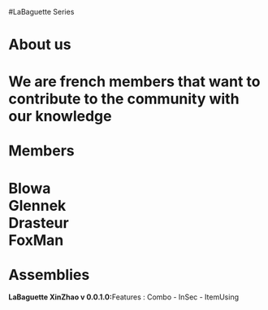 #LaBaguette Series

About us
============
We are french members that want to <b>contribute</b> to the community with our knowledge
<br>
<br>
Members
============
<b>Blowa</b>
<br><b>Glennek</b>
<br><b>Drasteur</b>
<br><b>FoxMan</b>
<br>
<br>
Assemblies
============
<b>LaBaguette XinZhao v 0.0.1.0:</b>Features : Combo - InSec - ItemUsing
